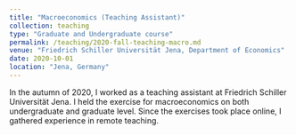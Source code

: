 ```yaml
---
title: "Macroeconomics (Teaching Assistant)"
collection: teaching
type: "Graduate and Undergraduate course"
permalink: /teaching/2020-fall-teaching-macro.md
venue: "Friedrich Schiller Universität Jena, Department of Economics"
date: 2020-10-01
location: "Jena, Germany"
---
```


In the autumn of 2020, I worked as a teaching assistant at Friedrich Schiller Universität Jena. I held the exercise for macroeconomics on both undergraduate and graduate level. Since the exercises took place online, I gathered experience in remote teaching.
